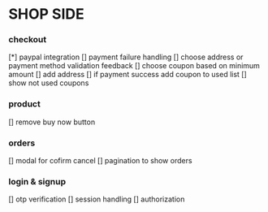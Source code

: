# SHOP SIDE

### checkout

[*] paypal integration
[] payment failure handling
[] choose address or payment method validation feedback
[] choose coupon based on minimum amount
[] add address
[] if payment success add coupon to used list
[] show not used coupons

### product

[] remove buy now button

### orders

[] modal for cofirm cancel
[] pagination to show orders

### login & signup

[] otp verification
[] session handling
[] authorization

